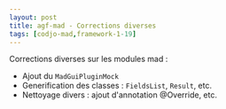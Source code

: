 ```yaml
---
layout: post
title: agf-mad - Corrections diverses
tags: [codjo-mad,framework-1-19]
---
```

Corrections diverses sur les modules mad : 

* Ajout du ```MadGuiPluginMock```
* Generification des classes : ```FieldsList```, ```Result```, etc.
* Nettoyage divers : ajout d'annotation @Override, etc.


